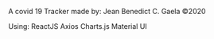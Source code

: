 A covid 19 Tracker made by: Jean Benedict C. Gaela ©2020

Using:
ReactJS
Axios
Charts.js 
Material UI
